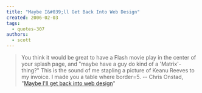 ```yaml
---
title: "Maybe I&#039;ll Get Back Into Web Design"
created: 2006-02-03
tags: 
  - quotes-307
authors: 
  - scott
---
```


> You think it would be great to have a Flash movie play in the center of your splash page, and "maybe have a guy do kind of a 'Matrix'-thing?" This is the sound of me stapling a picture of Keanu Reeves to my invoice. I made you a table where border=5. \-- Chris Onstad, "[Maybe I'll get back into web design](http://chrisonstad.blogspot.com/2006/01/maybe-ill-get-back-into-web-design.html)"

